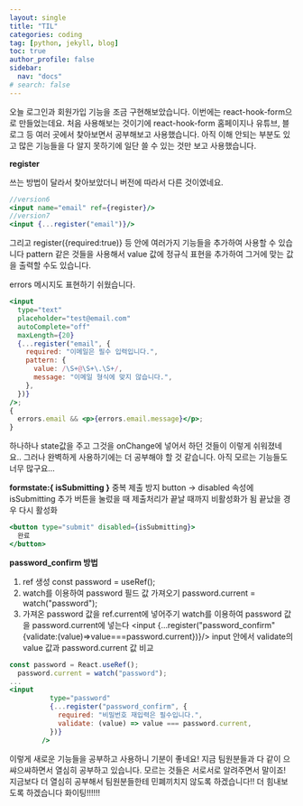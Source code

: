 ```yaml
---
layout: single
title: "TIL"
categories: coding
tag: [python, jekyll, blog]
toc: true
author_profile: false
sidebar:
  nav: "docs"
# search: false
---
```


오늘 로그인과 회원가입 기능을 조금 구현해보았습니다. 이번에는 react-hook-form으로 만들었는데요. 처음 사용해보는 것이기에 react-hook-form 홈페이지나 유튜브, 블로그 등 여러 곳에서 찾아보면서 공부해보고 사용했습니다. 아직 이해 안되는 부분도 있고 많은 기능들을 다 알지 못하기에 일단 쓸 수 있는 것만 보고 사용했습니다.

**register**

쓰는 방법이 달라서 찾아보았더니 버전에 따라서 다른 것이였네요.

```jsx
//version6
<input name="email" ref={register}/>
//version7
<input {...register("email")}/>
```

그리고 register({required:true)} 등 안에 여러가지 기능들을 추가하여 사용할 수 있습니다 pattern 같은 것들을 사용해서 value 값에 정규식 표현을 추가하여 그거에 맞는 값을 출력할 수도 있습니다.

errors 메시지도 표현하기 쉬웠습니다.

```jsx
<input
  type="text"
  placeholder="test@email.com"
  autoComplete="off"
  maxLength={20}
  {...register("email", {
    required: "이메일은 필수 입력입니다.",
    pattern: {
      value: /\S+@\S+\.\S+/,
      message: "이메일 형식에 맞지 않습니다.",
    },
  })}
/>;
{
  errors.email && <p>{errors.email.message}</p>;
}
```

하나하나 state값을 주고 그것을 onChange에 넣어서 하던 것들이 이렇게 쉬워졌네요.. 그러나 완벽하게 사용하기에는 더 공부해야 할 것 같습니다. 아직 모르는 기능들도 너무 많구요…

**formstate:{ isSubmitting }**
중복 제출 방지
button -> disabled 속성에 isSubmitting 추가
버튼을 눌렀을 때 제출처리가 끝날 때까지 비활성화가 됨
끝났을 경우 다시 활성화

```jsx
<button type="submit" disabled={isSubmitting}>
  완료
</button>
```

**password_confirm 방법**

1. ref 생성
   const password = useRef();
2. watch를 이용하여 password 필드 값 가져오기
   password.current = watch("password");
3. 가져온 password 값을 ref.current에 넣어주기
   watch를 이용하여 password 값을 password.current에 넣는다
   <input {...register("password_confirm"{validate:(value)=>value===password.current})}/>
   input 안에서 validate의 value 값과 password.current 값 비교

```jsx
const password = React.useRef();
  password.current = watch("password");
...
<input
          type="password"
          {...register("password_confirm", {
            required: "비밀번호 재입력은 필수입니다.",
            validate: (value) => value === password.current,
          })}
        />
```

이렇게 새로운 기능들을 공부하고 사용하니 기분이 좋네요! 지금 팀원분들과 다 같이 으쌰으쌰하면서 열심히 공부하고 있습니다. 모르는 것들은 서로서로 알려주면서 말이죠! 지금보다 더 열심히 공부해서 팀원분들한테 민폐끼치지 않도록 하겠습니다!! 더 힘내보도록 하겠습니다 화이팅!!!!!!
